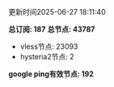 更新时间2025-06-27 18:11:40

**总订阅: 187**
**总节点: 43787**
- vless节点: 23093
- hysteria2节点: 2

**google ping有效节点: 192**

